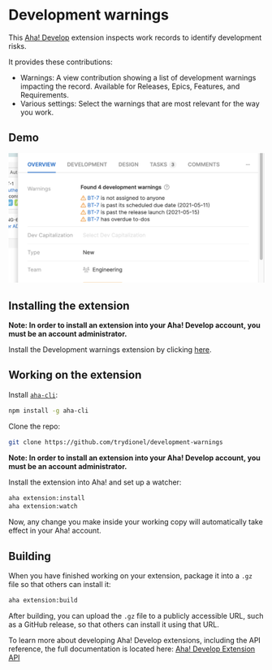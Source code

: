 # Development warnings
  
This [Aha! Develop](https://www.aha.io/develop/overview) extension inspects work records to identify development risks.

It provides these contributions:

* Warnings: A view contribution showing a list of development warnings impacting the record. Available for Releases, Epics, Features, and Requirements.
* Various settings: Select the warnings that are most relevant for the way you work.

## Demo

![demo](res/demo.png)

## Installing the extension

**Note: In order to install an extension into your Aha! Develop account, you must be an account administrator.**

Install the Development warnings extension by clicking [here](https://secure.aha.io/settings/account/extensions/install?url=https://github.com/trydionel/development-warnings/releases/download/v0.1.1/jeff-at-aha.development-warnings-v0.1.1.gz).

## Working on the extension

Install [`aha-cli`](https://github.com/aha-app/aha-cli):

```sh
npm install -g aha-cli
```

Clone the repo:

```sh
git clone https://github.com/trydionel/development-warnings
```

**Note: In order to install an extension into your Aha! Develop account, you must be an account administrator.**

Install the extension into Aha! and set up a watcher:

```sh
aha extension:install
aha extension:watch
```

Now, any change you make inside your working copy will automatically take effect in your Aha! account.

## Building

When you have finished working on your extension, package it into a `.gz` file so that others can install it:

```sh
aha extension:build
```

After building, you can upload the `.gz` file to a publicly accessible URL, such as a GitHub release, so that others can install it using that URL.

To learn more about developing Aha! Develop extensions, including the API reference, the full documentation is located here: [Aha! Develop Extension API](https://www.aha.io/support/develop/extensions)
